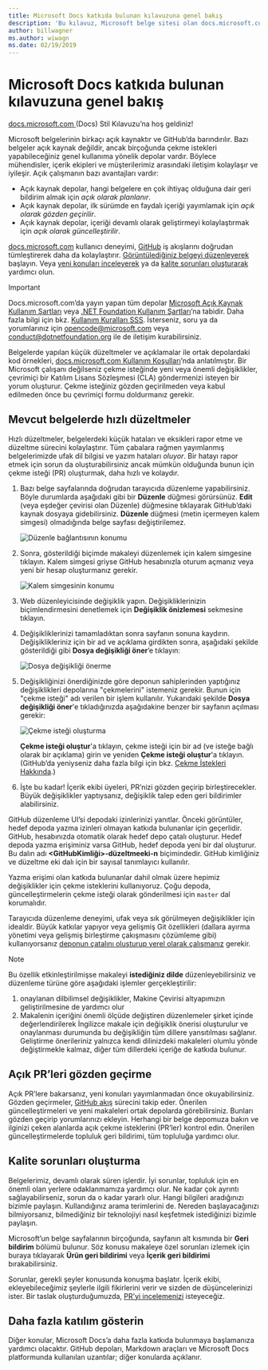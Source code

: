 ```yaml
---
title: Microsoft Docs katkıda bulunan kılavuzuna genel bakış
description: 'Bu kılavuz, Microsoft belge sitesi olan docs.microsoft.com’a nasıl katkıda bulunabileceğinizi açıklar.'
author: billwagner
ms.author: wiwagn
ms.date: 02/19/2019
---
```


# <a name="microsoft-docs-contributor-guide-overview"></a>Microsoft Docs katkıda bulunan kılavuzuna genel bakış

[docs.microsoft.com ](https://docs.microsoft.com) (Docs) Stil Kılavuzu’na hoş geldiniz!

Microsoft belgelerinin birkaçı açık kaynaktır ve GitHub’da barındırılır. Bazı belgeler açık kaynak değildir, ancak birçoğunda çekme istekleri yapabileceğiniz genel kullanıma yönelik depolar vardır. Böylece mühendisler, içerik ekipleri ve müşterilerimiz arasındaki iletişim kolaylaşır ve iyileşir. Açık çalışmanın bazı avantajları vardır:

- Açık kaynak depolar, hangi belgelere en çok ihtiyaç olduğuna dair geri bildirim almak için _açık olarak planlanır_.
- Açık kaynak depolar, ilk sürümde en faydalı içeriği yayımlamak için _açık olarak gözden geçirilir_.
- Açık kaynak depolar, içeriği devamlı olarak geliştirmeyi kolaylaştırmak için _açık olarak güncelleştirilir_.

[docs.microsoft.com](https://docs.microsoft.com) kullanıcı deneyimi, [GitHub](https://github.com) iş akışlarını doğrudan tümleştirerek daha da kolaylaştırır. [Görüntülediğiniz belgeyi düzenleyerek](#quick-edits-to-existing-documents) başlayın. Veya [yeni konuları inceleyerek](#review-open-prs) ya da [kalite sorunları oluşturarak](#create-quality-issues) yardımcı olun.

> [!IMPORTANT]
> Docs.microsoft.com’da yayın yapan tüm depolar [Microsoft Açık Kaynak Kullanım Şartları](https://opensource.microsoft.com/codeofconduct/) veya [.NET Foundation Kullanım Şartları](https://dotnetfoundation.org/code-of-conduct)’na tabidir. Daha fazla bilgi için bkz. [Kullanım Kuralları SSS](https://opensource.microsoft.com/codeofconduct/faq/). İsterseniz, soru ya da yorumlarınız için [opencode@microsoft.com](mailto:opencode@microsoft.com) veya [conduct@dotnetfoundation.org](mailto:conduct@dotnetfoundation.org) ile de iletişim kurabilirsiniz.<br>
>
> Belgelerde yapılan küçük düzeltmeler ve açıklamalar ile ortak depolardaki kod örnekleri, [docs.microsoft.com Kullanım Koşulları](https://docs.microsoft.com/legal/termsofuse)’nda anlatılmıştır. Bir Microsoft çalışanı değilseniz çekme isteğinde yeni veya önemli değişiklikler, çevrimiçi bir Katılım Lisans Sözleşmesi (CLA) göndermenizi isteyen bir yorum oluşturur. Çekme isteğiniz gözden geçirilmeden veya kabul edilmeden önce bu çevrimiçi formu doldurmanız gerekir.

## <a name="quick-edits-to-existing-documents"></a>Mevcut belgelerde hızlı düzeltmeler

Hızlı düzeltmeler, belgelerdeki küçük hataları ve eksikleri rapor etme ve düzeltme sürecini kolaylaştırır. Tüm çabalara rağmen yayımlanmış belgelerimizde ufak dil bilgisi ve yazım hataları _oluyor_. Bir hatayı rapor etmek için sorun da oluşturabilirsiniz ancak mümkün olduğunda bunun için çekme isteği (PR) oluşturmak, daha hızlı ve kolaydır.

1. Bazı belge sayfalarında doğrudan tarayıcıda düzenleme yapabilirsiniz. Böyle durumlarda aşağıdaki gibi bir **Düzenle** düğmesi görürsünüz. **Edit** (veya eşdeğer çevirisi olan Düzenle) düğmesine tıklayarak GitHub’daki kaynak dosyaya gidebilirsiniz. **Düzenle** düğmesi (metin içermeyen kalem simgesi) olmadığında belge sayfası değiştirilemez.

   ![Düzenle bağlantısının konumu](./media/index/edit-article.png)

2. Sonra, gösterildiği biçimde makaleyi düzenlemek için kalem simgesine tıklayın. Kalem simgesi griyse GitHub hesabınızla oturum açmanız veya yeni bir hesap oluşturmanız gerekir. 

   ![Kalem simgesinin konumu](./media/index/edit-icon.png)


3. Web düzenleyicisinde değişiklik yapın. Değişikliklerinizin biçimlendirmesini denetlemek için **Değişiklik önizlemesi** sekmesine tıklayın.

4. Değişikliklerinizi tamamladıktan sonra sayfanın sonuna kaydırın. Değişiklikleriniz için bir ad ve açıklama girdikten sonra, aşağıdaki şekilde gösterildiği gibi **Dosya değişikliği öner**’e tıklayın:

   ![Dosya değişikliği önerme](./media/index/submit-pull-request.png)

5. Değişikliğinizi önerdiğinizde göre deponun sahiplerinden yaptığınız değişiklikleri depolarına "çekmelerini" istemeniz gerekir. Bunun için "çekme isteği" adı verilen bir işlem kullanılır. Yukarıdaki şekilde **Dosya değişikliği öner**'e tıkladığınızda aşağıdakine benzer bir sayfanın açılması gerekir:

   ![Çekme isteği oluşturma](media/index/create-pull-request.png)

   **Çekme isteği oluştur**'a tıklayın, çekme isteği için bir ad (ve isteğe bağlı olarak bir açıklama) girin ve yeniden **Çekme isteği oluştur**'a tıklayın. (GitHub’da yeniyseniz daha fazla bilgi için bkz. [Çekme İstekleri Hakkında](https://help.github.com/en/articles/about-pull-requests).)

6. İşte bu kadar! İçerik ekibi üyeleri, PR’nizi gözden geçirip birleştirecekler. Büyük değişiklikler yaptıysanız, değişiklik talep eden geri bildirimler alabilirsiniz.

GitHub düzenleme UI’si depodaki izinlerinizi yanıtlar. Önceki görüntüler, hedef depoda yazma izinleri olmayan katkıda bulunanlar için geçerlidir. GitHub, hesabınızda otomatik olarak hedef depo çatalı oluşturur. Hedef depoda yazma erişiminiz varsa GitHub, hedef depoda yeni bir dal oluşturur. Bu dalın adı **\<GitHubKimliği\>-düzeltmeeki-n** biçimindedir. GitHub kimliğiniz ve düzeltme eki dalı için bir sayısal tanımlayıcı kullanılır.

Yazma erişimi olan katkıda bulunanlar dahil olmak üzere hepimiz değişiklikler için çekme isteklerini kullanıyoruz. Çoğu depoda, güncelleştirmelerin çekme isteği olarak gönderilmesi için `master` dal korumalıdır.

Tarayıcıda düzenleme deneyimi, ufak veya sık görülmeyen değişiklikler için idealdir. Büyük katkılar yapıyor veya gelişmiş Git özellikleri (dallara ayırma yönetimi veya gelişmiş birleştirme çakışmasını çözümleme gibi) kullanıyorsanız [deponun çatalını oluşturup yerel olarak çalışmanız](how-to-write-workflows-major.md) gerekir.

> [!NOTE]
> Bu özellik etkinleştirilmişse makaleyi **istediğiniz dilde** düzenleyebilirsiniz ve düzenleme türüne göre aşağıdaki işlemler gerçekleştirilir:
> 1. onaylanan dilbilimsel değişiklikler, Makine Çevirisi altyapımızın geliştirilmesine de yardımcı olur
> 2. Makalenin içeriğini önemli ölçüde değiştiren düzenlemeler şirket içinde değerlendirilerek İngilizce makale için değişiklik önerisi oluşturulur ve onaylanması durumunda bu değişikliğin tüm dillere yansıtılması sağlanır.
> Geliştirme önerileriniz yalnızca kendi dilinizdeki makaleleri olumlu yönde değiştirmekle kalmaz, diğer tüm dillerdeki içeriğe de katkıda bulunur.

## <a name="review-open-prs"></a>Açık PR’leri gözden geçirme

Açık PR’lere bakarsanız, yeni konuları yayımlanmadan önce okuyabilirsiniz. Gözden geçirmeler, [GitHub akış](https://guides.github.com/introduction/flow/) sürecini takip eder. Önerilen güncelleştirmeleri ve yeni makaleleri ortak depolarda görebilirsiniz. Bunları gözden geçirip yorumlarınızı ekleyin. Herhangi bir belge depomuza bakın ve ilginizi çeken alanlarda açık çekme isteklerini (PR’ler) kontrol edin. Önerilen güncelleştirmelerde topluluk geri bildirimi, tüm topluluğa yardımcı olur.

## <a name="create-quality-issues"></a>Kalite sorunları oluşturma

Belgelerimiz, devamlı olarak süren işlerdir. İyi sorunlar, topluluk için en önemli olan yerlere odaklanmamıza yardımcı olur. Ne kadar çok ayrıntı sağlayabilirseniz, sorun da o kadar yararlı olur. Hangi bilgileri aradığınızı bizimle paylaşın. Kullandığınız arama terimlerini de. Nereden başlayacağınızı bilmiyorsanız, bilmediğiniz bir teknolojiyi nasıl keşfetmek istediğinizi bizimle paylaşın.

Microsoft’un belge sayfalarının birçoğunda, sayfanın alt kısmında bir **Geri bildirim** bölümü bulunur. Söz konusu makaleye özel sorunları izlemek için buraya tıklayarak **Ürün geri bildirimi** veya **İçerik geri bildirimi** bırakabilirsiniz.

Sorunlar, gerekli şeyler konusunda konuşma başlatır. İçerik ekibi, ekleyebileceğimiz şeylerle ilgili fikirlerini verir ve sizden de düşüncelerinizi ister. Bir taslak oluşturduğumuzda, [PR’yi incelemenizi](#review-open-PRs) isteyeceğiz.

## <a name="get-more-involved"></a>Daha fazla katılım gösterin

Diğer konular, Microsoft Docs’a daha fazla katkıda bulunmaya başlamanıza yardımcı olacaktır. GitHub depoları, Markdown araçları ve Microsoft Docs platformunda kullanılan uzantılar; diğer konularda açıklanır.
